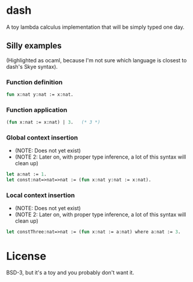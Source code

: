 # dash
A toy lambda calculus implementation that will be simply typed one day.

## Silly examples

(Highlighted as ocaml, because I'm not sure which language is closest to
dash's Skye syntax).

### Function definition

```ocaml
fun x:nat y:nat := x:nat.
```

### Function application

```ocaml
(fun x:nat := x:nat) | 3.   (* 3 *)
```

### Global context insertion

* (NOTE: Does not yet exist)
* (NOTE 2: Later on, with proper type inference, a lot of this syntax will clean
  up)

```ocaml
let a:nat := 1.
let const:nat=>nat=>nat := (fun x:nat y:nat := x:nat).
```

### Local context insertion

* (NOTE: Does not yet exist)
* (NOTE 2: Later on, with proper type inference, a lot of this syntax will clean
  up)

```ocaml
let constThree:nat=>nat := (fun x:nat := a:nat) where a:nat := 3.
```

# License
BSD-3, but it's a toy and you probably don't want it.

